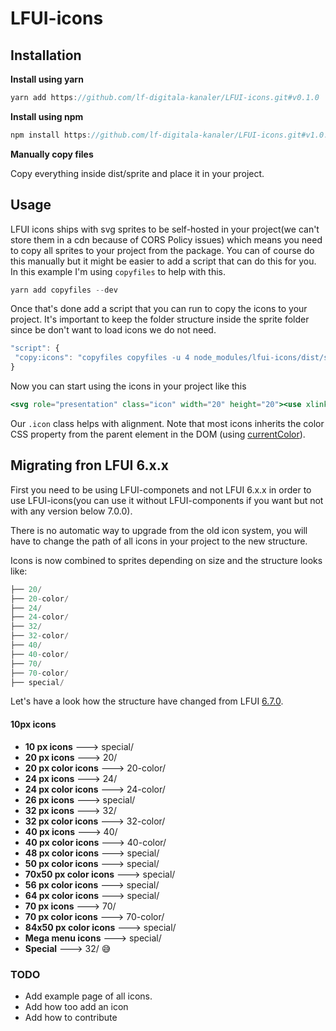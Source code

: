 # LFUI-icons 

## Installation


**Install using yarn**

```jsx
yarn add https://github.com/lf-digitala-kanaler/LFUI-icons.git#v0.1.0
```

**Install using npm**

```jsx
npm install https://github.com/lf-digitala-kanaler/LFUI-icons.git#v1.0.0
```

**Manually copy files**

Copy everything inside dist/sprite and place it in your project.

## Usage

LFUI icons ships with svg sprites to be self-hosted in your project(we can't store them in a cdn because of CORS Policy issues) which means you need to copy all sprites to your project from the package. You can of course do this manually but it might be easier to add a script that can do this for you. In this example I'm using `copyfiles` to help with this.

```jsx
yarn add copyfiles --dev
```

Once that's done add a script that you can run to copy the icons to your project. It's important to keep the folder structure inside the sprite folder since be don't want to load icons we do not need. 

```jsx
"script": { 
 "copy:icons": "copyfiles copyfiles -u 4 node_modules/lfui-icons/dist/sprite/**/* src/icons"
}
```

Now you can start using the icons in your project like this 
```jsx
<svg role="presentation" class="icon" width="20" height="20"><use xlink:href="{{path-to-icon}}/sprite.svg#icon-wallet-20"></use></svg>
```
Our `.icon` class helps with alignment. Note that most icons inherits the color CSS property from the parent element in the DOM (using [currentColor](https://developer.mozilla.org/en-US/docs/Web/CSS/color_value#currentcolor_keyword)).

## Migrating fron LFUI 6.x.x

First you need to be using LFUI-componets and not LFUI 6.x.x in order to use LFUI-icons(you can use it without LFUI-components if you want but not with any version below 7.0.0). 

There is no automatic way to upgrade from the old icon system, you will have to change the path of all icons in your project to the new structure. 

Icons is now combined to sprites depending on size and the structure looks like:

```jsx
├── 20/
├── 20-color/
├── 24/
├── 24-color/
├── 32/
├── 32-color/
├── 40/
├── 40-color/
├── 70/
├── 70-color/
├── special/
```

Let's have a look how the structure have changed from LFUI [6.7.0](https://lf-digitala-kanaler.github.io/LFUI/670/#/icon). 

#### 10px icons

* **10 px icons** ---> special/
* **20 px icons** ---> 20/
* **20 px color icons** ---> 20-color/
* **24 px icons** ---> 24/
* **24 px color icons** ---> 24-color/
* **26 px icons** ---> special/
* **32 px icons** ---> 32/
* **32 px color icons** ---> 32-color/
* **40 px icons** ---> 40/
* **40 px color icons** ---> 40-color/
* **48 px color icons** ---> special/
* **50 px color icons** ---> special/
* **70x50 px color icons** ---> special/
* **56 px color icons** ---> special/
* **64 px color icons** ---> special/
* **70 px icons** ---> 70/
* **70 px color icons** ---> 70-color/
* **84x50 px color icons** ---> special/
* **Mega menu icons** ---> special/
* **Special** ---> 32/ :sweat_smile:

 
### TODO
* Add example page of all icons. 
* Add how too add an icon
* Add how to contribute  
